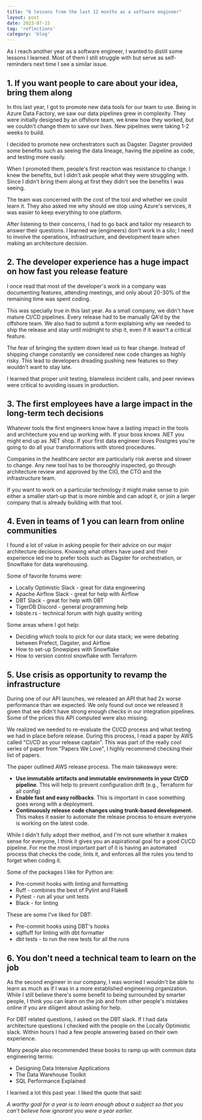```yaml
---
title: "6 lessons from the last 12 months as a software engineer"
layout: post
date: 2023-07-15
tag: 'reflections'
category: 'blog'
---
```


As I reach another year as a software engineer, I wanted to distill some lessons I learned. Most of them I still struggle with but serve as self-reminders next time I see a similar issue.

## 1. If you want people to care about your idea, bring them along

In this last year, I got to promote new data tools for our team to use. Being in Azure Data Factory, we saw our data pipelines grew in complexity. They were initially designed by an offshore team, we knew how they worked, but we couldn't change them to save our lives. New pipelines were taking 1-2 weeks to build.

I decided to promote new orchestrators such as Dagster. Dagster provided some benefits such as seeing the data lineage, having the pipeline as code, and testing more easily.

When I promoted them, people's first reaction was resistance to change. I knew the benefits, but I didn't ask people what they were struggling with. Since I didn't bring them along at first they didn't see the benefits I was seeing.

The team was concerned with the cost of the tool and whether we could learn it. They also asked me why should we stop using Azure's services, it was easier to keep everything to one platform.

After listening to their concerns, I had to go back and tailor my research to answer their questions. I learned we (engineers) don't work in a silo; I need to involve the operations, infrastructure, and development team when making an architecture decision.

## 2. The developer experience has a huge impact on how fast you release feature

I once read that most of the developer's work in a company was documenting features, attending meetings, and only about 20-30% of the remaining time was spent coding.

This was specially true in this last year. As a small company, we didn't have mature CI/CD pipelines. Every release had to be manually QA'd by the offshore team. We also had to submit a form explaining why we needed to ship the release and stay until midnight to ship it, even if it wasn't a critical feature.

The fear of bringing the system down lead us to fear change. Instead of shipping change constantly we considered new code changes as highly risky. This lead to developers dreading pushing new features so they wouldn't want to stay late.

I learned that proper unit testing, blameless incident calls, and peer reviews were critical to avoiding issues in production. 

## 3. The first employees have a large impact in the long-term tech decisions

Whatever tools the first engineers know have a lasting impact in the tools and architecture you end up working with. If your boss knows .NET you might end up as .NET shop. If your first data engineer loves Postgres you're going to do all your transformations with stored procedures.

Companies in the healthcare sector are particularly risk averse and slower to change. Any new tool has to be thoroughly inspected, go through architecture review and approved by the CIO, the CTO and the infrastructure team.

If you want to work on a particular technology it might make sense to join either a smaller start-up that is more nimble and can adopt it, or join a larger company that is already building with that tool. 

## 4. Even in teams of 1 you can learn from online communities

I found a lot of value in asking people for their advice on our major architecture decisions. Knowing what others have used and their experience led me to prefer tools such as Dagster for orchestration, or Snowflake for data warehousing.

Some of favorite forums were:
- Locally Optimistic Slack - great for data engineering
- Apache Airflow Slack - great for help with Airflow
- DBT Slack - great for help with DBT
- TigerDB Discord - general programming help
- lobste.rs - technical forum with high quality writing

Some areas where I got help:
- Deciding which tools to pick for our data stack; we were debating between Prefect, Dagster, and Airflow
- How to set-up Snowpipes with Snowflake
- How to version control snowflake with Terraform

## 5. Use crisis as opportunity to revamp the infrastructure

During one of our API launches, we released an API that had 2x worse performance than we expected. We only found out once we released it given that we didn't have strong enough checks in our integration pipelines. Some of the prices this API computed were also missing.

We realized we needed to re-evaluate the CI/CD process and what testing we had in place before release. During this process, I read a paper by AWS called "CI/CD as your release captain". This  was part of the really cool series of paper from "Papers We Love", I highly recommend checking their list of papers.

The paper outlined AWS release process. The main takeaways were:
- **Use immutable artifacts and immutable environments in your CI/CD pipeline**. This will help to prevent configuration drift (e.g., Terraform for all config)
- **Enable fast and easy rollbacks**. This is important in case something goes wrong with a deployment.
- **Continuously release code changes using trunk-based development.** This makes it easier to automate the release process to ensure everyone is working on the latest code.

While I didn't fully adopt their method, and I'm not sure whether it makes sense for everyone, I think it gives you an aspirational goal for a good CI/CD pipeline. For me the most important part of it is having an automated process that checks the code, lints it, and enforces all the rules you tend to forget when coding it.

Some of the packages I like for Python are:
- Pre-commit hooks with linting and formatting
- Ruff - combines the best of Pylint and Flake8
- Pytest - run all your unit tests
- Black - for linting

These are some I've liked for DBT:
- Pre-commit hooks using DBT's hooks
- sqlfluff for linting with dbt formatter
- dbt tests - to run the new tests for all the runs

## 6. You don't need a technical team to learn on the job

As the second engineer in our company, I was worried I wouldn't be able to learn as much as if I was in a more established engineering organization. While I still believe there's some benefit to being surrounded by smarter people, I think you can learn on the job and from other people's mistakes online if you are diligent about asking for help.

For DBT related questions, I asked on the DBT slack. If I had data architecture questions I checked with the people on the Locally Optimistic slack. Within hours I had a few people answering based on their own experience.

Many people also recommended these books to ramp up with common data engineering terms:
- Designing Data Intensive Applications
- The Data Warehouse Toolkit 
- SQL Performance Explained 

I learned a lot this past year. I liked the quote that said: 

*A worthy goal for a year is to learn enough about a subject so that you can’t believe how ignorant you were a year earlier.*
